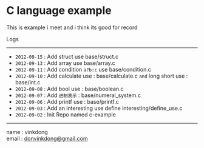 # C language example

This is example i meet and i think its good for record

Logs

--- 

- `2012-09-15` : Add struct use base/struct.c
- `2012-09-13` : Add array use base/array.c
- `2012-09-11` : Add condition `a?b:c` use base/condition.c
- `2012-09-10` : Add calculate use : base/calculate.c `and` long short use : base/int.c
- `2012-09-08` : Add bool use : base/boolean.c
- `2012-09-07` : Add `进制表示` : base/numeral_system.c
- `2012-09-06` : Add printf use : base/printf.c
- `2012-09-03` : Add an interesting use define interesting/define_use.c
- `2012-09-02` : Init Repo named c-example


----------
name  : vinkdong  
email : donvinkdong@gmail.com
